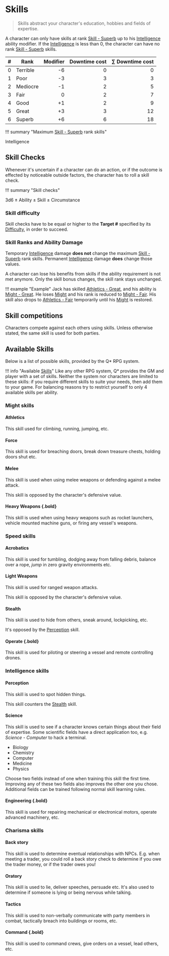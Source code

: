 # Skills

> Skills abstract your character's education, hobbies and fields of expertise.

A character can only have skills at rank [Skill -
Superb](/character/skills/#skills) up to his
[Intelligence](/character/#intelligence-in) ability modifier. If the
[Intelligence](/character/#intelligence-in) is less than 0, the character can
have no rank [Skill - Superb](/character/skills/#skills) skills.

|    # | Rank     | Modifier | Downtime cost | ∑ Downtime cost |
|-----:|----------|---------:|--------------:|----------------:|
|    0 | Terrible |       -6 |             0 |               0 |
|    1 | Poor     |       -3 |             3 |               3 |
|    2 | Mediocre |       -1 |             2 |               5 |
|    3 | Fair     |        0 |             2 |               7 |
|    4 | Good     |       +1 |             2 |               9 |
|    5 | Great    |       +3 |             3 |              12 |
|    6 | Superb   |       +6 |             6 |              18 |

!!! summary "Maximum [Skill - Superb](/character/skills/#skills) rank skills"
    <div class="formula formula-top formula-bottom">
        <span data-bracket-bottom="Ability Modifier">Intelligence</span>
    </div>

## Skill Checks

Whenever it's uncertain if a character can do an action, or if the outcome is
effected by noticeable outside factors, the character has to roll a skill check.

!!! summary "Skill checks"
    <div class="formula formula-top formula-bottom">
        <span data-bracket-bottom="Base">3d6</span> ±
        <span data-bracket-top="Ability Modifier">Ability</span> ±
        <span data-bracket-bottom="Skill Modifier">Skill</span> ±
        <span data-bracket-top="Perks / Flaws / Race">Circumstance</span>
    </div>

</blockquote>

### Skill difficulty

Skill checks have to be equal or higher to the **Target #** specified by its
[Difficulty](/crisis#difficulty), in order to succeed.

### Skill Ranks and Ability Damage

Temporary [Intelligence](/character/#intelligence-in) damage **does not** change
the maximum [Skill - Superb](/character/skills/#skills) rank skills. Permanent
[Intelligence](/character/#intelligence-in) damage **does** change those values.

A character can lose his benefits from skills if the ability requirement is not
met anymore. Only the skill bonus changes, the skill rank stays unchanged.


!!! example "Example"
    Jack has skilled [Athletics - Great](/character/skills/#skills), and his
    ability is [Might - Great](/character/#might-mi). He loses
    [Might](/character#might-mi) and his rank is reduced to [Might -
    Fair](/character/#might-mi). His skill also drops to [Athletics -
    Fair](/character/skills/#skills) temporarily until his
    [Might](/character#might-mi) is restored.

## Skill competitions

Characters compete against each others using skills. Unless otherwise stated,
the same skill is used for both parties.

## Available Skills

Below is a list of possible skills, provided by the Q* RPG system.

!!! info "Available [Skills](#skills)"
    Like any other RPG system, Q* provides the GM and player with a set of
    skills. Neither the system nor characters are limited to these skills: if
    you require different skills to suite your needs, then add them to your
    game. For balancing reasons try to restrict yourself to only 4 available
    skills per ability.

<div class="left" markdown="1">

### Might skills

#### Athletics

This skill used for climbing, running, jumping, etc.

#### Force

This skill is used for breaching doors, break down treasure chests, holding
doors shut etc.

#### Melee

This skill is used when using melee weapons or defending against a melee attack.

This skill is opposed by the character's defensive value.

#### Heavy Weapons {.bold}

This skill is used when using heavy weapons such as rocket launchers, vehicle
mounted machine guns, or firing any vessel's weapons.

</div>
<div class="right" markdown="1">

### Speed skills

#### Acrobatics

This skill is used for tumbling, dodging away from falling debris, balance over
a rope, *jump* in zero gravity environments etc.

#### Light Weapons

This skill is used for ranged weapon attacks.

This skill is opposed by the character's defensive value.

#### Stealth

This skill is used to hide from others, sneak around, lockpicking, etc.

It's opposed by the [Perception](#perception) skill.

#### Operate {.bold}

This skill is used for piloting or steering a vessel and remote controlling
drones.

</div>
<div class="left" markdown="1">

### Intelligence skills

#### Perception

This skill is used to spot hidden things.

This skill counters the [Stealth](#stealth) skill.

#### Science

This skill is used to see if a character knows certain things about their field
of expertise. Some scientific fields have a direct application too, e.g.
*Science - Computer* to hack a terminal.

* Biology
* Chemistry
* Computer
* Medicine
* Physics

Choose two fields instead of one when training this skill the first time.
Improving any of these two fields also improves the other one you chose.
Additional fields can be trained following normal skill learning rules.

#### Engineering {.bold}

This skill is used for repairing mechanical or electronical motors, operate
advanced machinery, etc.

</div>
<div class="right" markdown="1">

### Charisma skills

#### Back story

This skill is used to determine eventual relationships with NPCs. E.g. when
meeting a trader, you could roll a back story check to determine if you owe the
trader money, or if the trader owes you!

#### Oratory

This skill is used to lie, deliver speeches, persuade etc. It's also used to
determine if someone is lying or being nervous while talking.

#### Tactics

This skill is used to non-verbally communicate with party members in combat,
tactically breach into buildings or rooms, etc.

#### Command {.bold}

This skill is used to command crews, give orders on a vessel, lead others, etc.

</div>
<div class="clearfix"></div>
